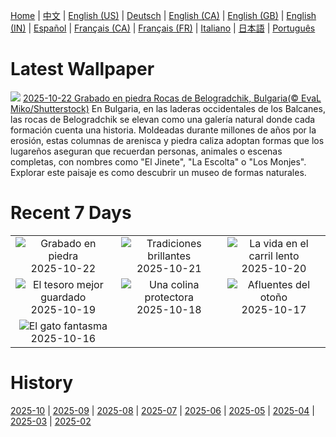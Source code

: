 [Home](../README.md) | [中文](zh-CN.md) | [English (US)](en-US.md) | [Deutsch](de-DE.md) | [English (CA)](en-CA.md) | [English (GB)](en-GB.md) | [English (IN)](en-IN.md) | [Español](es-ES.md) | [Français (CA)](fr-CA.md) | [Français (FR)](fr-FR.md) | [Italiano](it-IT.md) | [日本語](ja-JP.md) | [Português](pt-BR.md)

# Latest Wallpaper
![](https://www.bing.com/th?id=OHR.BulgariaRocks_ES-ES9951900468_UHD.jpg)
[2025-10-22 Grabado en piedra Rocas de Belogradchik, Bulgaria(© EvaL Miko/Shutterstock)](https://www.bing.com/th?id=OHR.BulgariaRocks_ES-ES9951900468_UHD.jpg)
En Bulgaria, en las laderas occidentales de los Balcanes, las rocas de Belogradchik se elevan como una galería natural donde cada formación cuenta una historia. Moldeadas durante millones de años por la erosión, estas columnas de arenisca y piedra caliza adoptan formas que los lugareños aseguran que recuerdan personas, animales o escenas completas, con nombres como "El Jinete", "La Escolta" o "Los Monjes". Explorar este paisaje es como descubrir un museo de formas naturales.

# Recent 7 Days
|  |  |  |
|:---:|:---:|:---:|
| ![](https://www.bing.com/th?id=OHR.BulgariaRocks_ES-ES9951900468_400x240.jpg "Grabado en piedra") 2025-10-22 | ![](https://www.bing.com/th?id=OHR.DiyaDiwali_ES-ES4478143118_400x240.jpg "Tradiciones brillantes") 2025-10-21 | ![](https://www.bing.com/th?id=OHR.HoffmansSloth_ES-ES9765798870_400x240.jpg "La vida en el carril lento") 2025-10-20 |
| ![](https://www.bing.com/th?id=OHR.JaenCathedral_ES-ES4511407655_400x240.jpg "El tesoro mejor guardado") 2025-10-19 | ![](https://www.bing.com/th?id=OHR.SilburyHill_ES-ES9628182073_400x240.jpg "Una colina protectora") 2025-10-18 | ![](https://www.bing.com/th?id=OHR.RockRiverFalls_ES-ES6474484835_400x240.jpg "Afluentes del otoño") 2025-10-17 |
| ![](https://www.bing.com/th?id=OHR.SiberianLynx_ES-ES1284959959_400x240.jpg "El gato fantasma") 2025-10-16 |  |  |

# History
[2025-10](../archives/wallpaper/es-ES/w_2025_10.md) | [2025-09](../archives/wallpaper/es-ES/w_2025_09.md) | [2025-08](../archives/wallpaper/es-ES/w_2025_08.md) | [2025-07](../archives/wallpaper/es-ES/w_2025_07.md) | [2025-06](../archives/wallpaper/es-ES/w_2025_06.md) | [2025-05](../archives/wallpaper/es-ES/w_2025_05.md) | [2025-04](../archives/wallpaper/es-ES/w_2025_04.md) | [2025-03](../archives/wallpaper/es-ES/w_2025_03.md) | [2025-02](../archives/wallpaper/es-ES/w_2025_02.md)
